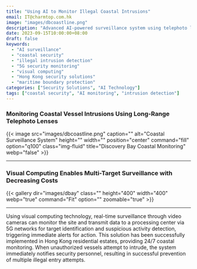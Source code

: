 ```yaml
---
title: "Using AI to Monitor Illegal Coastal Intrusions"
email: IT@charmtop.com.hk
image: "images/dbcoastline.png"
description: "Advanced AI-powered surveillance system using telephoto lenses and 5G technology to detect and prevent unauthorized vessel intrusions along coastlines."
date: 2023-09-15T10:00:00+08:00
draft: false
keywords:
  - "AI surveillance"
  - "coastal security"
  - "illegal intrusion detection"
  - "5G security monitoring"
  - "visual computing"
  - "Hong Kong security solutions"
  - "maritime boundary protection"
categories: ["Security Solutions", "AI Technology"]
tags: ["coastal security", "AI monitoring", "intrusion detection"]
---
```

### Monitoring Coastal Vessel Intrusions Using Long-Range Telephoto Lenses

{{< image src="images/dbcoastline.png" caption="" alt="Coastal Surveillance System" height="" width="" position="center" command="fill" option="q100" class="img-fluid" title="Discovery Bay Coastal Monitoring"  webp="false" >}}

<hr>

### Visual Computing Enables Multi-Target Surveillance with Decreasing Costs

{{< gallery dir="images/dbay" class="" height="400" width="400" webp="true" command="Fit" option="" zoomable="true" >}}

<hr>

Using visual computing technology, real-time surveillance through video cameras can monitor the site and transmit data to a processing center via 5G networks for target identification and suspicious activity detection, triggering immediate alerts for action. This solution has been successfully implemented in Hong Kong residential estates, providing 24/7 coastal monitoring. When unauthorized vessels attempt to intrude, the system immediately notifies security personnel, resulting in successful prevention of multiple illegal entry attempts.